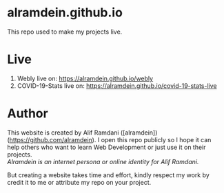 # alramdein.github.io

This repo used to make my projects live. 

# Live

1. Webly live on: https://alramdein.github.io/webly <br/>
2. COVID-19-Stats live on: https://alramdein.github.io/covid-19-stats-live

# Author

This website is created by Alif Ramdani ([alramdein])(https://github.com/alramdein). I open this repo publicly so I hope it can help others who want to learn Web Development or just use it on their projects. <br/>
*Alramdein is an internet persona or online identity for Alif Ramdani.*

But creating a website takes time and effort, kindly respect my work by credit it to me or attribute my repo on your project.
